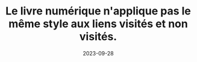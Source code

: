 ---
N: '136'
Rubrique: Liens
title: Le livre numérique n'applique pas le même style aux liens visités  et non visités. 
detail: Le site n'applique pas le même style aux liens visités et non visités. 
abstract: 
categories: [" Liens"]
agrege: O4136-E044
opquast: '4 136'
indiceebook: '44'
description: "Règle n° 044"
before: "043"
weight: "044"
after: "045"
actif: '1'
layout: rules
date: 2023-09-28
tags: ["", ""]
objectif: ["", ""]
Meo: [""]
Controle: [""
]
Source: ["Opquast"]
Referentiel: [""]
Steps: ["", ""]
---